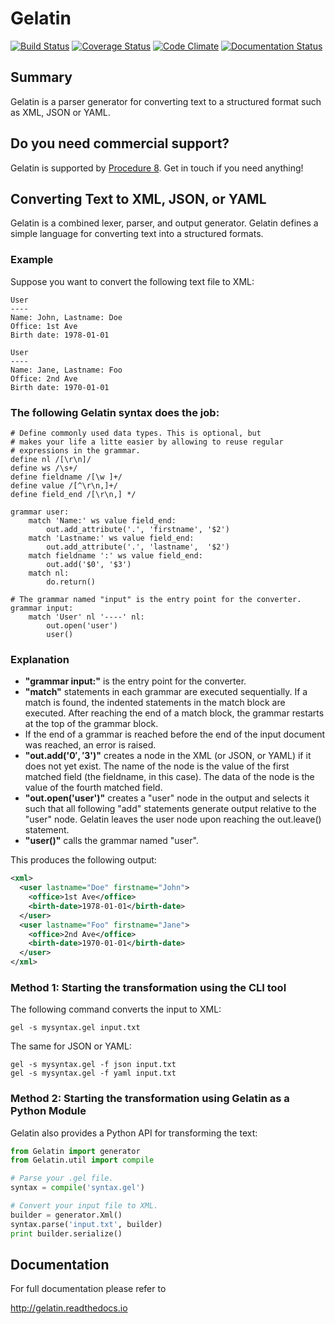 # Gelatin

[![Build Status](https://travis-ci.org/knipknap/Gelatin.svg?branch=master)](https://travis-ci.org/knipknap/Gelatin)
[![Coverage Status](https://coveralls.io/repos/github/knipknap/Gelatin/badge.svg?branch=master)](https://coveralls.io/github/knipknap/Gelatin?branch=master)
[![Code Climate](https://lima.codeclimate.com/github/knipknap/Gelatin/badges/gpa.svg)](https://lima.codeclimate.com/github/knipknap/Gelatin)
[![Documentation Status](https://readthedocs.org/projects/gelatin/badge/?version=latest)](http://gelatin.readthedocs.io/en/latest/?badge=latest)

## Summary

Gelatin is a parser generator for converting text to a structured
format such as XML, JSON or YAML.

## Do you need commercial support?

Gelatin is supported by [Procedure 8](https://procedure8.com). Get in touch if you need anything!

## Converting Text to XML, JSON, or YAML

Gelatin is a combined lexer, parser, and output generator.
Gelatin defines a simple language for converting text into a structured formats.

### Example

Suppose you want to convert the following text file to XML:

```
User
----
Name: John, Lastname: Doe
Office: 1st Ave
Birth date: 1978-01-01

User
----
Name: Jane, Lastname: Foo
Office: 2nd Ave
Birth date: 1970-01-01
```

### The following Gelatin syntax does the job:

```
# Define commonly used data types. This is optional, but
# makes your life a litte easier by allowing to reuse regular
# expressions in the grammar.
define nl /[\r\n]/
define ws /\s+/
define fieldname /[\w ]+/
define value /[^\r\n,]+/
define field_end /[\r\n,] */

grammar user:
    match 'Name:' ws value field_end:
        out.add_attribute('.', 'firstname', '$2')
    match 'Lastname:' ws value field_end:
        out.add_attribute('.', 'lastname',  '$2')
    match fieldname ':' ws value field_end:
        out.add('$0', '$3')
    match nl:
        do.return()

# The grammar named "input" is the entry point for the converter.
grammar input:
    match 'User' nl '----' nl:
        out.open('user')
        user()
```

### Explanation

* **"grammar input:"** is the entry point for the converter.
* **"match"** statements in each grammar are executed sequentially. If a match is found, the indented statements in the match block are executed. After reaching the end of a match block, the grammar restarts at the top of the grammar block.
* If the end of a grammar is reached before the end of the input document was reached, an error is raised.
* **"out.add('$0', '$3')"** creates a node in the XML (or JSON, or YAML) if it does not yet exist. The name of the node is the value of the first matched field (the fieldname, in this case). The data of the node is the value of the fourth matched field.
* **"out.open('user')"** creates a "user" node in the output and selects it such that all following "add" statements generate output relative to the "user" node. Gelatin leaves the user node upon reaching the out.leave() statement.
* **"user()"** calls the grammar named "user".

This produces the following output:

```xml
<xml>
  <user lastname="Doe" firstname="John">
    <office>1st Ave</office>
    <birth-date>1978-01-01</birth-date>
  </user>
  <user lastname="Foo" firstname="Jane">
    <office>2nd Ave</office>
    <birth-date>1970-01-01</birth-date>
  </user>
</xml>
```

### Method 1: Starting the transformation using the CLI tool

The following command converts the input to XML:

```
gel -s mysyntax.gel input.txt
```

The same for JSON or YAML:

```
gel -s mysyntax.gel -f json input.txt
gel -s mysyntax.gel -f yaml input.txt
```

### Method 2: Starting the transformation using Gelatin as a Python Module

Gelatin also provides a Python API for transforming the text:

```python
from Gelatin import generator
from Gelatin.util import compile

# Parse your .gel file.
syntax = compile('syntax.gel')

# Convert your input file to XML.
builder = generator.Xml()
syntax.parse('input.txt', builder)
print builder.serialize()
```

## Documentation

For full documentation please refer to

  http://gelatin.readthedocs.io

